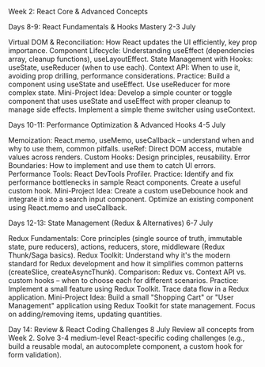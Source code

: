 Week 2: React Core & Advanced Concepts

Days 8-9: React Fundamentals & Hooks Mastery 2-3 July

Virtual DOM & Reconciliation: How React updates the UI efficiently, key prop importance.
Component Lifecycle: Understanding useEffect (dependencies array, cleanup functions), useLayoutEffect.
State Management with Hooks: useState, useReducer (when to use each).
Context API: When to use it, avoiding prop drilling, performance considerations.
Practice: Build a component using useState and useEffect. Use useReducer for more complex state.
Mini-Project Idea: Develop a simple counter or toggle component that uses useState and useEffect with proper cleanup to manage side effects. Implement a simple theme switcher using useContext.

Days 10-11: Performance Optimization & Advanced Hooks 4-5 July

Memoization: React.memo, useMemo, useCallback – understand when and why to use them, common pitfalls.
useRef: Direct DOM access, mutable values across renders.
Custom Hooks: Design principles, reusability.
Error Boundaries: How to implement and use them to catch UI errors.
Performance Tools: React DevTools Profiler.
Practice: Identify and fix performance bottlenecks in sample React components. Create a useful custom hook.
Mini-Project Idea: Create a custom useDebounce hook and integrate it into a search input component. Optimize an existing component using React.memo and useCallback.

Days 12-13: State Management (Redux & Alternatives) 6-7 July

Redux Fundamentals: Core principles (single source of truth, immutable state, pure reducers), actions, reducers, store, middleware (Redux Thunk/Saga basics).
Redux Toolkit: Understand why it's the modern standard for Redux development and how it simplifies common patterns (createSlice, createAsyncThunk).
Comparison: Redux vs. Context API vs. custom hooks – when to choose each for different scenarios.
Practice: Implement a small feature using Redux Toolkit. Trace data flow in a Redux application.
Mini-Project Idea: Build a small "Shopping Cart" or "User Management" application using Redux Toolkit for state management. Focus on adding/removing items, updating quantities.

Day 14: Review & React Coding Challenges 8 July
Review all concepts from Week 2.
Solve 3-4 medium-level React-specific coding challenges (e.g., build a reusable modal, an autocomplete component, a custom hook for form validation).
